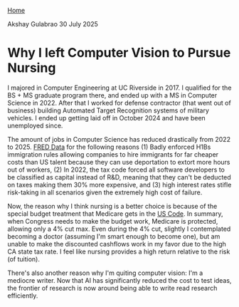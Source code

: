 [Home](./index.html)

Akshay Gulabrao 30 July 2025

# Why I left Computer Vision to Pursue Nursing

I majored in Computer Engineering at UC Riverside in 2017. I qualified for the BS + MS graduate program there, and ended up with a MS in Computer Science in 2022. After that I worked for defense contractor (that went out of business) building Automated Target Recognition systems of military vehicles. I ended up getting laid off in October 2024 and have been unemployed since. 

The amount of jobs in Computer Science has reduced drastically from 2022 to 2025. [FRED Data](https://fred.stlouisfed.org/series/IHLIDXUSTPSOFTDEVE) for the following reasons (1) Badly enforced H1Bs immigration rules allowing companies to hire immigrants for far cheaper costs than US talent because they can use deportation to extort more hours out of workers, (2) In 2022, the tax code forced all software developers to be classified as capital instead of R&D, meaning that they can't be deducted on taxes making them 30% more expensive, and (3) high interest rates stifle risk-taking in all scenarios given the extremely high cost of failure.

Now, the reason why I think nursing is a better choice is because of the special budget treatment that Medicare gets in the [US Code](https://uscode.house.gov/). In summary, when Congress needs to make the budget work, Medicare is protected, allowing only a 4% cut max. Even during the 4% cut, slightly I contemplated becoming a doctor (assuming I'm smart enough to become one), but am unable to make the discounted cashflows work in my favor due to the high CA state tax rate. I feel like nursing provides a high return relative to the risk (of tuition).

There's also another reason why I'm quiting computer vision: I'm a mediocre writer. Now that AI has significantly reduced the cost to test ideas, the frontier of research is now around being able to write read research efficiently. 